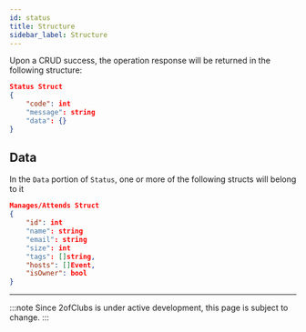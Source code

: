 ```yaml
---
id: status
title: Structure
sidebar_label: Structure
---
```


Upon a CRUD success, the operation response will be returned in the following structure:
```json
Status Struct
{
    "code": int
    "message": string
    "data": {}
} 
```

## Data
In the `Data` portion of `Status`, one or more of the following structs will belong to it
```json
Manages/Attends Struct
{
    "id": int
    "name": string
    "email": string
    "size": int
    "tags": []string,
    "hosts": []Event,
    "isOwner": bool
}
```
---
:::note
Since 2ofClubs is under active development, this page is subject to change.
:::

